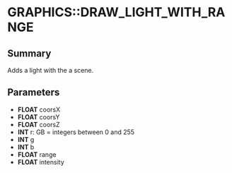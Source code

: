 # GRAPHICS::DRAW_LIGHT_WITH_RANGE

## Summary
Adds a light with the a scene.

## Parameters
* **FLOAT** coorsX
* **FLOAT** coorsY
* **FLOAT** coorsZ
* **INT** r: GB = integers between 0 and 255
* **INT** g
* **INT** b
* **FLOAT** range
* **FLOAT** intensity